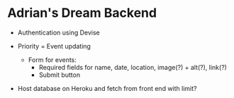 # Adrian's Dream Backend

* Authentication using Devise

* Priority = Event updating

    * Form for events:
        * Required fields for name, date, location, image(?) + alt(?), link(?)
        * Submit button

* Host database on Heroku and fetch from front end with limit?
        